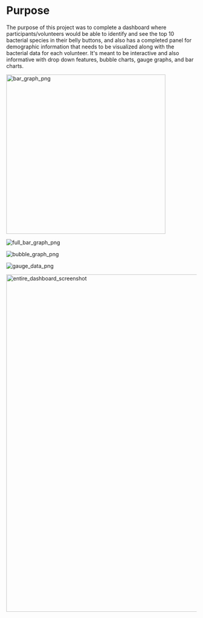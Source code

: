 # Purpose

The purpose of this project was to complete a dashboard where participants/volunteers would be able to identify and see the top 10 bacterial species in their belly buttons, and also has a completed panel for demographic information that needs to be visualized along with the bacterial data for each volunteer. It's meant to be interactive and also informative with drop down features, bubble charts, gauge graphs, and bar charts. 

<img width="421" alt="bar_graph_png" src="https://user-images.githubusercontent.com/109998935/217437740-f1628121-1985-4558-8096-458b1208f167.png">

![full_bar_graph_png](https://user-images.githubusercontent.com/109998935/217437767-cafd8892-c34a-410a-b609-c839b69bdd23.png)

![bubble_graph_png](https://user-images.githubusercontent.com/109998935/217437750-b7d7b920-1ca1-4259-a643-17ec3581ef65.png)

![gauge_data_png](https://user-images.githubusercontent.com/109998935/217437785-5f7a398e-fc9d-470b-8605-e2ce472536bc.png)

<img width="891" alt="entire_dashboard_screenshot" src="https://user-images.githubusercontent.com/109998935/217437839-c5b64523-f38e-44ea-bded-4b12ce96dcff.png">

